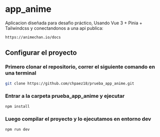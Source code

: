 # app_anime

Aplicacion diseñada para desafio práctico, Usando Vue 3 + Pinia + Tailwindcss y conectandonos a una api publica:
```sh
https://animechan.io/docs
```


## Configurar el proyecto

### Primero clonar el repositorio, correr el siguiente comando en una terminal

```sh
git clone https://github.com/chpaez18/prueba_app_anime.git
```

### Entrar a la carpeta prueba_app_anime y ejecutar

```sh
npm install
```

### Luego compilar el proyecto y lo ejecutamos en entorno dev

```sh
npm run dev
```
